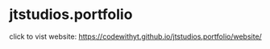 # jtstudios.portfolio



click to vist website: https://codewithyt.github.io/jtstudios.portfolio/website/
